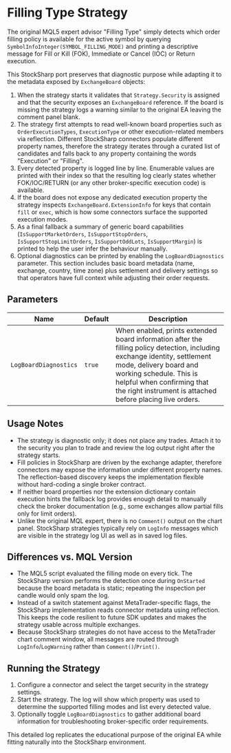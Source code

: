 # Filling Type Strategy

The original MQL5 expert advisor "Filling Type" simply detects which order filling policy is available for the active symbol by querying `SymbolInfoInteger(SYMBOL_FILLING_MODE)` and printing a descriptive message for Fill or Kill (FOK), Immediate or Cancel (IOC) or Return execution.

This StockSharp port preserves that diagnostic purpose while adapting it to the metadata exposed by `ExchangeBoard` objects:

1. When the strategy starts it validates that `Strategy.Security` is assigned and that the security exposes an `ExchangeBoard` reference. If the board is missing the strategy logs a warning similar to the original EA leaving the comment panel blank.
2. The strategy first attempts to read well-known board properties such as `OrderExecutionTypes`, `ExecutionType` or other execution-related members via reflection. Different StockSharp connectors populate different property names, therefore the strategy iterates through a curated list of candidates and falls back to any property containing the words "Execution" or "Filling".
3. Every detected property is logged line by line. Enumerable values are printed with their index so that the resulting log clearly states whether FOK/IOC/RETURN (or any other broker-specific execution code) is available.
4. If the board does not expose any dedicated execution property the strategy inspects `ExchangeBoard.ExtensionInfo` for keys that contain `fill` or `exec`, which is how some connectors surface the supported execution modes.
5. As a final fallback a summary of generic board capabilities (`IsSupportMarketOrders`, `IsSupportStopOrders`, `IsSupportStopLimitOrders`, `IsSupportOddLots`, `IsSupportMargin`) is printed to help the user infer the behaviour manually.
6. Optional diagnostics can be printed by enabling the `LogBoardDiagnostics` parameter. This section includes basic board metadata (name, exchange, country, time zone) plus settlement and delivery settings so that operators have full context while adjusting their order requests.

## Parameters

| Name | Default | Description |
| ---- | ------- | ----------- |
| `LogBoardDiagnostics` | `true` | When enabled, prints extended board information after the filling policy detection, including exchange identity, settlement mode, delivery board and working schedule. This is helpful when confirming that the right instrument is attached before placing live orders. |

## Usage Notes

- The strategy is diagnostic only; it does not place any trades. Attach it to the security you plan to trade and review the log output right after the strategy starts.
- Fill policies in StockSharp are driven by the exchange adapter, therefore connectors may expose the information under different property names. The reflection-based discovery keeps the implementation flexible without hard-coding a single broker contract.
- If neither board properties nor the extension dictionary contain execution hints the fallback log provides enough detail to manually check the broker documentation (e.g., some exchanges allow partial fills only for limit orders).
- Unlike the original MQL expert, there is no `Comment()` output on the chart panel. StockSharp strategies typically rely on `LogInfo` messages which are visible in the strategy log UI as well as in saved log files.

## Differences vs. MQL Version

- The MQL5 script evaluated the filling mode on every tick. The StockSharp version performs the detection once during `OnStarted` because the board metadata is static; repeating the inspection per candle would only spam the log.
- Instead of a switch statement against MetaTrader-specific flags, the StockSharp implementation reads connector metadata using reflection. This keeps the code resilient to future SDK updates and makes the strategy usable across multiple exchanges.
- Because StockSharp strategies do not have access to the MetaTrader chart comment window, all messages are routed through `LogInfo`/`LogWarning` rather than `Comment()`/`Print()`.

## Running the Strategy

1. Configure a connector and select the target security in the strategy settings.
2. Start the strategy. The log will show which property was used to determine the supported filling modes and list every detected value.
3. Optionally toggle `LogBoardDiagnostics` to gather additional board information for troubleshooting broker-specific order requirements.

This detailed log replicates the educational purpose of the original EA while fitting naturally into the StockSharp environment.
